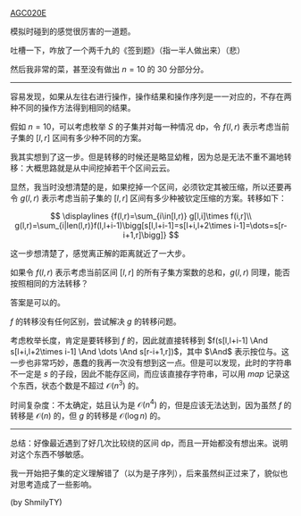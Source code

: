 

[AGC020E](https://atcoder.jp/contests/agc020/tasks/agc020_e)

<!-- more -->

模拟时碰到的感觉很厉害的一道题。

吐槽一下，咋放了一个两千九的《签到题》（指一半人做出来）（悲）

然后我非常的菜，甚至没有做出 $n=10$ 的 $30$ 分部分分。

---

容易发现，如果从左往右进行操作，操作结果和操作序列是一一对应的，不存在两种不同的操作方法得到相同的结果。

假如 $n=10$，可以考虑枚举 $S$ 的子集并对每一种情况 dp，令 $f(l,r)$ 表示考虑当前子集的 $[l,r]$ 区间有多少种不同的方案。

我其实想到了这一步。但是转移的时候还是略显幼稚，因为总是无法不重不漏地转移：大概思路就是从中间挖掉若干个区间云云。

显然，我当时没想清楚的是，如果挖掉一个区间，必须钦定其被压缩，所以还要再令 $g(l,r)$ 表示考虑当前子集的 $[l,r]$ 区间有多少种被钦定压缩的方案。转移如下：

$$
\displaylines {f(l,r)=\sum_{i\in[l,r)} g[l,i]\times f(i,r]\\
g(l,r)=\sum_{i|len(l,r)}f(l,l+i-1)\bigg[s[l,l+i-1]=s[l+i,l+2\times i-1]=\dots=s[r-i+1,r]\bigg]}
$$

这一步想清楚了，感觉离正解的距离就近了一大步。

如果令 $f(l,r)$ 表示考虑当前区间 $[l,r]$ 的所有子集方案数的总和，$g(l,r)$ 同理，能否按照相同的方法转移？

答案是可以的。

$f$ 的转移没有任何区别，尝试解决 $g$ 的转移问题。

考虑枚举长度，肯定是要转移到 $f$ 的，因此就直接转移到 $f(s[l,l+i-1] \And s[l+i,l+2\times i-1] \And \dots \And s[r-i+1,r])$，其中 $\And$ 表示按位与。这一步也非常巧妙，愚蠢的我再一次没有想到这一点。但是可以发现，此时的字符串不一定是 $s$ 的子段，因此不能存区间，而应该直接存字符串，可以用 $map$ 记录这个东西，状态个数是不超过 $\mathcal O(n^3)$ 的。

时间复杂度：不太确定，姑且认为是 $\mathcal O(n^4)$ 的，但是应该无法达到，因为虽然 $f$ 的转移是 $\mathcal O(n)$ 的，但 $g$ 的转移是 $\mathcal O(\log n)$ 的。

---

总结：好像最近遇到了好几次比较绕的区间 dp，而且一开始都没有想出来。说明对这个东西不够敏感。

我一开始把子集的定义理解错了（以为是子序列），后来虽然纠正过来了，貌似也对思考造成了一些影响。

(by ShmilyTY)
